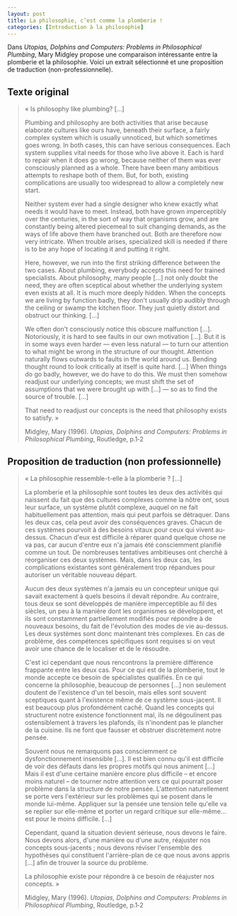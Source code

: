 ```yaml
---
layout: post
title: La philosophie, c’est comme la plomberie !
categories: [Introduction à la philosophie]
---
```


Dans _Utopias, Dolphins and Computers: Problems in Philosophical Plumbing_, Mary Midgley propose une comparaison intéressante entre la plomberie et la philosophie. Voici un extrait sélectionné et une proposition de traduction (non-professionnelle).

## Texte original

>« Is philosophy like plumbing? […]
>
>Plumbing and philosophy are both activities that arise because elaborate cultures like ours have, beneath their surface, a fairly complex system which is usually unnoticed, but which sometimes goes wrong. In both cases, this can have serious consequences. Each system supplies vital needs for those who live above it. Each is hard to repair when it does go wrong, because neither of them was ever consciously planned as a whole. There have been many ambitious attempts to reshape both of them. But, for both, existing complications are usually too widespread to allow a completely new start.
>
>Neither system ever had a single designer who knew exactly what needs it would have to meet. Instead, both have grown imperceptibly over the centuries, in the sort of way that organisms grow, and are constantly being altered piecemeal to suit changing demands, as the ways of life above them have branched out. Both are therefore now very intricate. When trouble arises, specialized skill is needed if there is to be any hope of locating it and putting it right.
>
>Here, however, we run into the first striking difference between the two cases. About plumbing, everybody accepts this need for trained specialists. About philosophy, many people […] not only doubt the need, they are often sceptical about whether the underlying system even exists at all. It is much more deeply hidden. When the concepts we are living by function badly, they don't usually drip audibly through the ceiling or swamp the kitchen floor. They just quietly distort and obstruct our thinking. […]
>
>We often don't consciously notice this obscure malfunction […]. Notoriously, it is hard to see faults in our own motivation […]. But it is in some ways even harder — even less natural — to turn our attention to what might be wrong in the structure of our thought. Attention naturally flows outwards to faults in the world around us. Bending thought round to look critically at itself is quite hard. […]
When things do go badly, however, we do have to do this. We must then somehow readjust our underlying concepts; we must shift the set of assumptions that we were brought up with […] — so as to find the source of trouble. […]
>
>That need to readjust our concepts is the need that philosophy exists to satisfy. »
>
>Midgley, Mary (1996). _Utopias, Dolphins and Computers: Problems in Philosophical Plumbing_, Routledge, p.1&#8209;2

## Proposition de traduction (non professionnelle)

>« La philosophie ressemble-t-elle à la plomberie ? […]
>
>La plomberie et la philosophie sont toutes les deux des activités qui naissent du fait que des cultures complexes comme la nôtre ont, sous leur surface, un système plutôt complexe, auquel on ne fait habituellement pas attention, mais qui peut parfois se détraquer. Dans les deux cas, cela peut avoir des conséquences graves. Chacun de ces systèmes pourvoit à des besoins vitaux pour ceux qui vivent au-dessus. Chacun d'eux est difficile à réparer quand quelque chose ne va pas, car aucun d'entre eux n'a jamais été consciemment planifié comme un tout. De nombreuses tentatives ambitieuses ont cherché à réorganiser ces deux systèmes. Mais, dans les deux cas, les complications existantes sont généralement trop répandues pour autoriser un véritable nouveau départ.
>
>Aucun des deux systèmes n'a jamais eu un concepteur unique qui savait exactement à quels besoins il devait répondre.  Au contraire, tous deux se sont développés de manière imperceptible au fil des siècles, un peu à la manière dont les organismes se développent, et ils sont constamment partiellement modifiés pour répondre à de nouveaux besoins, du fait de l'évolution des modes de vie au-dessus. Les deux systèmes sont donc maintenant très complexes. En cas de problème, des compétences spécifiques sont requises si on veut avoir une chance de le localiser et de le résoudre.
>
>C'est ici cependant que nous rencontrons la première différence frappante entre les deux cas. Pour ce qui est de la plomberie, tout le monde accepte ce besoin de spécialistes qualifiés. En ce qui concerne la philosophie, beaucoup de personnes […] non seulement doutent de l'existence d'un tel besoin, mais elles sont souvent sceptiques quant à l'existence même de ce système sous-jacent. Il est beaucoup plus profondément caché. Quand les concepts qui structurent notre existence fonctionnent mal, ils ne dégoulinent pas ostensiblement à travers les plafonds, ils n'inondent pas le plancher de la cuisine. Ils ne font que fausser et obstruer discrètement notre pensée.
>
>Souvent nous ne remarquons pas consciemment ce dysfonctionnement insensible […]. Il est bien connu qu'il est difficile de voir des défauts dans les propres motifs qui nous animent […] Mais il est d'une certaine manière encore plus difficile – et encore moins naturel – de tourner notre attention vers ce qui pourrait poser problème dans la structure de notre pensée. L'attention naturellement se porte vers l'extérieur sur les problèmes qui se posent dans le monde lui-même. Appliquer sur la pensée une tension telle qu'elle va se replier sur elle-même et porter un regard critique sur elle-même… est pour le moins difficile. […]
>
>Cependant, quand la situation devient sérieuse, nous devons le faire. Nous devons alors, d'une manière ou d'une autre, réajuster nos concepts sous-jacents ; nous devons réviser l'ensemble des hypothèses qui constituent l'arrière-plan de ce que nous avons appris […] afin de trouver la source du problème.
>
>La philosophie existe pour répondre à ce besoin de réajuster nos concepts. »
>
>Midgley, Mary (1996). _Utopias, Dolphins and Computers: Problems in Philosophical Plumbing_, Routledge, p.1&#8209;2


